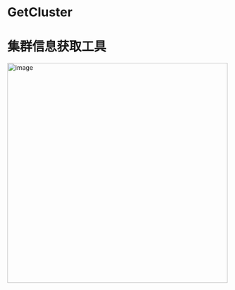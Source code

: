 # GetCluster
# 集群信息获取工具
<img width="499" alt="image" src="https://user-images.githubusercontent.com/28723622/212279237-8a2dcec7-9cb5-4d78-be86-9976405be267.png">
